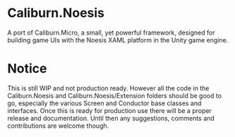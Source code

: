# Caliburn.Noesis
A port of Caliburn.Micro, a small, yet powerful framework, designed for building game UIs with the Noesis XAML platform in the Unity game engine.

# Notice
This is still WIP and not production ready. However all the code in the Caliburn.Noesis and Caliburn.Noesis/Extension folders should be good to go, especially the various Screen and Conductor base classes and interfaces.
Once this is ready for production use there will be a proper release and documentation.
Until then any suggestions, comments and contributions are welcome though.

